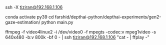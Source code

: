 ssh -X tiziran@192.168.1.106

conda activate py39
cd farshid/depthai-python/depthai-experiments/gen2-gaze-estimation/
python main.py


ffmpeg -f video4linux2 -i /dev/video0 -f mpegts -codec:v mpeg1video -s 640x480 -b:v 800k -bf 0 - | ssh tiziran@192.168.1.106 "cat - | ffplay -"



 